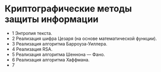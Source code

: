 # Криптографические методы защиты информации

- 1 Энтропия текста.
- 2 Реализация шифра Цезаря (на основе математической функции).
- 3 Реализация алгоритма Барроуза-Уиллера.
- 4 Реализация RSA.
- 5 Реализация алгоритма Шеннона — Фано.
- 6 Реализация алгоритма Хаффмана. 
- 7 
